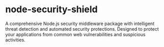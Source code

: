 # node-security-shield
A comprehensive Node.js security middleware package with intelligent threat detection and automated security protections. Designed to protect your applications from common web vulnerabilities and suspicious activities.
